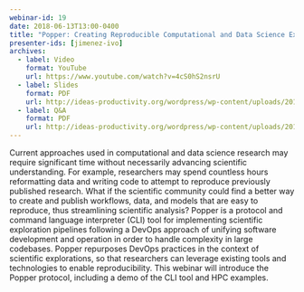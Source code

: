 ```yaml
---
webinar-id: 19
date: 2018-06-13T13:00-0400
title: "Popper: Creating Reproducible Computational and Data Science Experimentation Pipelines"
presenter-ids: [jimenez-ivo]
archives:
  - label: Video
    format: YouTube
    url: https://www.youtube.com/watch?v=4cS0hS2nsrU
  - label: Slides
    format: PDF
    url: http://ideas-productivity.org/wordpress/wp-content/uploads/2018/06/webinar019-popper.pdf
  - label: Q&A
    format: PDF
    url: http://ideas-productivity.org/wordpress/wp-content/uploads/2018/06/webinar019-qa.pdf
---
```

Current approaches used in computational and data science research may
require significant time without necessarily advancing scientific
understanding. For example, researchers may spend countless hours
reformatting data and writing code to attempt to reproduce previously
published research. What if the scientific community could find a
better way to create and publish workflows, data, and models that are
easy to reproduce, thus streamlining scientific analysis? Popper is a
protocol and command language interpreter (CLI) tool for implementing
scientific exploration pipelines following a DevOps approach of
unifying software development and operation in order to handle
complexity in large codebases. Popper repurposes DevOps practices in
the context of scientific explorations, so that researchers can
leverage existing tools and technologies to enable
reproducibility. This webinar will introduce the Popper protocol,
including a demo of the CLI tool and HPC examples.

